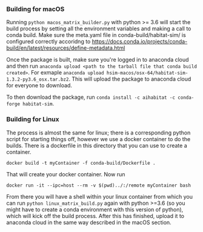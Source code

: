 ### Building for macOS

Running ```python macos_matrix_builder.py``` with python >= 3.6 will start the build process by setting all the environment variables and making a call to conda build. Make sure the meta.yaml file in conda-build/habitat-sim/ is configured correctly accoridng to https://docs.conda.io/projects/conda-build/en/latest/resources/define-metadata.html

Once the package is built, make sure you're logged in to anaconda cloud and then run ```anaconda upload <path to the tarball file that conda build created>```. For exmaple ```anaconda upload hsim-macos/osx-64/habitat-sim-1.3.2-py3.6_osx.tar.bz2```. This will upload the package to anaconda cloud for everyone to download.

To then download the package, run ```conda install -c aihabitat -c conda-forge habitat-sim```.


### Building for Linux

The process is almost the same for linux; there is a corresponding python script for starting things off, however we use a docker container to do the builds. There is a dockerfile in this directory that you can use to create a container.

```docker build -t myContainer -f conda-build/Dockerfile .```

That will create your docker container. Now run

```docker run -it --ipc=host --rm -v $(pwd)../:/remote myContainer bash```

From there you will have a shell within your linux container from which you can run ```python linux_matrix_build.py``` again with python >=3.6 (so you might have to create a conda environment with this version of python), which will kick off the build process. After this has finished, upload it to anaconda cloud in the same way described in the macOS section.

